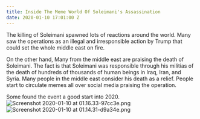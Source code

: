 ```yaml
---
title: Inside The Meme World Of Soleimani's Assassination
date: 2020-01-10 17:01:00 Z
---
```


The killing of Soleimani spawned lots of reactions around the world. Many saw the operations as an illegal and irresponsible action by Trump that could set the whole middle east on fire.

On the other hand, Many from the middle east are praising the death of Soleimani. The fact is that Soleimani was responsible through his militias of the death of hundreds of thousands of human beings in Iraq, Iran, and Syria. Many people in the middle east consider his death as a relief. People start to circulate memes all over social media praising the operation.

 Some found the event a good start into 2020.
![Screenshot 2020-01-10 at 01.16.33-97cc3e.png](/uploads/Screenshot%202020-01-10%20at%2001.16.33-97cc3e.png)![Screenshot 2020-01-10 at 01.14.31-d9a34e.png](/uploads/Screenshot%202020-01-10%20at%2001.14.31-d9a34e.png)
